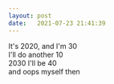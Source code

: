 ```yaml
---
layout: post
date:   2021-07-23 21:41:39
---
```


It's 2020, and I'm 30  
I'll do another 10  
2030 I'll be 40  
and oops myself then  